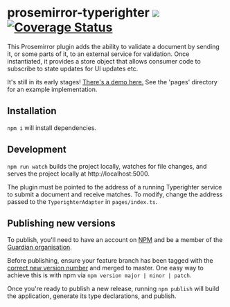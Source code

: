 # prosemirror-typerighter ![](https://travis-ci.org/guardian/prosemirror-typerighter.svg?branch=master) [![Coverage Status](https://coveralls.io/repos/github/guardian/prosemirror-typerighter/badge.svg?branch=master)](https://coveralls.io/github/guardian/prosemirror-typerighter?branch=master)
This Prosemirror plugin adds the ability to validate a document by sending it, or some parts of it, to an external service for validation. Once instantiated, it provides a store object that allows consumer code to subscribe to state updates for UI updates etc.

It's still in its early stages! [There's a demo here.](https://guardian.github.io/prosemirror-typerighter/) See the 'pages' directory for an example implementation.

## Installation

`npm i` will install dependencies.

## Development

`npm run watch` builds the project locally, watches for file changes, and serves the project locally at http://localhost:5000.

The plugin must be pointed to the address of a running Typerighter service to submit a document and receive matches. To modify, change the address passed to the `TyperighterAdapter` in `pages/index.ts`.

## Publishing new versions

To publish, you'll need to have an account on [NPM](https://www.npmjs.com/) and be a member of the [Guardian organisation](https://www.npmjs.com/org/guardian).

Before publishing, ensure your feature branch has been tagged with the [correct new version number](https://semver.org/) and merged to master. One easy way to achieve this is with npm via `npm version major | minor | patch`.

Once you're ready to publish a new release, running `npm publish` will build the application, generate its type declarations, and publish.


